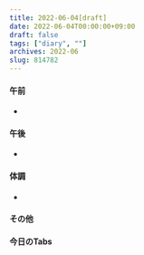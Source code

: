 ```yaml
---
title: 2022-06-04[draft]
date: 2022-06-04T00:00:00+09:00
draft: false
tags: ["diary", ""]
archives: 2022-06
slug: 814782
---
```

#### 午前
- 
#### 午後
- 
#### 体調
- 
#### その他
#### 今日のTabs